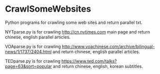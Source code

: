 # CrawlSomeWebsites
Python programs for crawling some web sites and return parallel txt.

NYTparse.py is for crawling http://cn.nytimes.com main page and return chinese, english parallel articles.

VOAparse.py is for crawling http://www.voachinese.com/archive/bilingual-news/1/1737/2404.html and return chinese, english parallel articles.

TEDparse.py is for crawling https://www.ted.com/talks?page=63&sort=popular and return chinese, english, korean subtitles.
